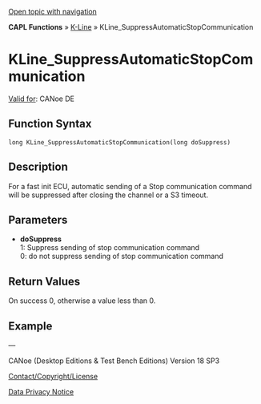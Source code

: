 [Open topic with navigation](../../../../../CANoeDEFamily.htm#Topics/CAPLFunctions/KLine/Functions/CAPLfunctionKLineSuppressAutomaticStopCommunication.md)

**CAPL Functions** » [K-Line](../CAPLfunctionsKLineOverview.md) » KLine_SuppressAutomaticStopCommunication

# KLine_SuppressAutomaticStopCommunication

[Valid for](../../../Shared/FeatureAvailability.md): CANoe DE

## Function Syntax

```
long KLine_SuppressAutomaticStopCommunication(long doSuppress)
```

## Description

For a fast init ECU, automatic sending of a Stop communication command will be suppressed after closing the channel or a S3 timeout.

## Parameters

- **doSuppress**  
  1: Suppress sending of stop communication command  
  0: do not suppress sending of stop communication command

## Return Values

On success 0, otherwise a value less than 0.

## Example

—

CANoe (Desktop Editions & Test Bench Editions) Version 18 SP3

[Contact/Copyright/License](../../../Shared/ContactCopyrightLicense.md)

[Data Privacy Notice](https://www.vector.com/int/en/company/get-info/privacy-policy/)
